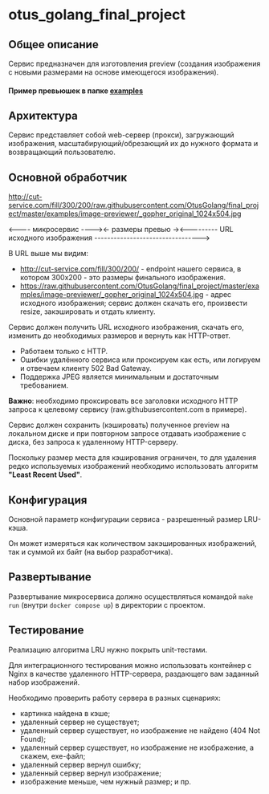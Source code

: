 # otus_golang_final_project

## Общее описание
Сервис предназначен для изготовления preview (создания изображения
с новыми размерами на основе имеющегося изображения).

#### Пример превьюшек в папке [examples](./integration/images)

## Архитектура
Сервис представляет собой web-сервер (прокси), загружающий изображения,
масштабирующий/обрезающий их до нужного формата и возвращающий пользователю.

## Основной обработчик
http://cut-service.com/fill/300/200/raw.githubusercontent.com/OtusGolang/final_project/master/examples/image-previewer/_gopher_original_1024x504.jpg

<---- микросервис ----><- размеры превью -><--------- URL исходного изображения --------------------------------->

В URL выше мы видим:
- http://cut-service.com/fill/300/200/ - endpoint нашего сервиса,
  в котором 300x200 - это размеры финального изображения.
- https://raw.githubusercontent.com/OtusGolang/final_project/master/examples/image-previewer/_gopher_original_1024x504.jpg -
  адрес исходного изображения; сервис должен скачать его, произвести resize, закэшировать и отдать клиенту.

Сервис должен получить URL исходного изображения, скачать его, изменить до необходимых размеров и вернуть как HTTP-ответ.

- Работаем только с HTTP.
- Ошибки удалённого сервиса или проксируем как есть, или логируем и отвечаем клиенту 502 Bad Gateway.
- Поддержка JPEG является минимальным и достаточным требованием.

**Важно**: необходимо проксировать все заголовки исходного HTTP запроса к целевому сервису (raw.githubusercontent.com в примере).

Сервис должен сохранить (кэшировать) полученное preview на локальном диске и при повторном запросе
отдавать изображение с диска, без запроса к удаленному HTTP-серверу.

Поскольку размер места для кэширования ограничен, то для удаления редко используемых изображений
необходимо использовать алгоритм **"Least Recent Used"**.

## Конфигурация
Основной параметр конфигурации сервиса - разрешенный размер LRU-кэша.

Он может измеряться как количеством закэшированных изображений, так и суммой их байт (на выбор разработчика).

## Развертывание
Развертывание микросервиса должно осуществляться командой `make run` (внутри `docker compose up`)
в директории с проектом.

## Тестирование
Реализацию алгоритма LRU нужно покрыть unit-тестами.

Для интеграционного тестирования можно использовать контейнер с Nginx в качестве удаленного HTTP-сервера,
раздающего вам заданный набор изображений.

Необходимо проверить работу сервера в разных сценариях:
* картинка найдена в кэше;
* удаленный сервер не существует;
* удаленный сервер существует, но изображение не найдено (404 Not Found);
* удаленный сервер существует, но изображение не изображение, а скажем, exe-файл;
* удаленный сервер вернул ошибку;
* удаленный сервер вернул изображение;
* изображение меньше, чем нужный размер;
  и пр.